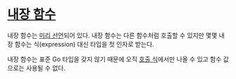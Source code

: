 # [내장 함수](#built-in-functions)

내장 함수는 [미리 선언](/Declarations%20and%20scope/predeclared_identifiers.html)되어 있다. 내장 함수는 다른 함수처럼 호출할 수 있지만 몇몇 내장 함수는 식(expression) 대신 타입을 첫 인자로 받는다.

내장 함수는 표준 Go 타입을 갖지 않기 때문에 오직 [호출 식](/Expressions/calls.html)에서만 나올 수 있고 함수 값으로는 사용될 수 없다.